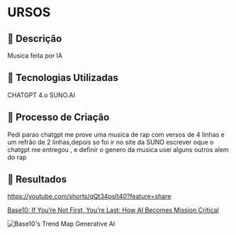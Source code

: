 
# URSOS

## 📒 Descrição
Musica feita por IA

## 🤖 Tecnologias Utilizadas
CHATGPT 4.o
SUNO.AI

## 🧐 Processo de Criação
Pedi parao chatgpt me prove uma musica de rap com versos de 4 linhas e um refrão de 2 linhas,depois so foi ir no site da SUNO escrever oque o chatgpt me entregou , e definir o genero da musica usei alguns outros alem do rap

## 🚀 Resultados
<https://youtube.com/shorts/qQt34psIt40?feature=share>




[Base10: If You’re Not First, You’re Last: How AI Becomes Mission Critical](https://base10.vc/post/generative-ai-mission-critical/)

![Base10's Trend Map Generative AI](https://github.com/digitalinnovationone/lab-natty-or-not/assets/730492/f4df26e8-f8f7-4419-8252-c69d73ea930c)
